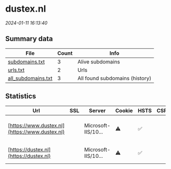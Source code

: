 # dustex.nl
*2024-01-11 16:13:40*
## Summary data
| File       | Count | Info |
|------------|-------|------|
|[subdomains.txt](/data/dustex.nl/subdomains.txt)|3|Alive subdomains|
|[urls.txt](/data/dustex.nl/urls.txt)|2|Urls|
|[all_subdomains.txt](/data/dustex.nl/all_subdomains.txt)|3|All found subdomains (history)|
## Statistics
| Url | SSL | Server | Cookie | HSTS | CSP | XFO | XXP | RP | Tech |Title |
|------------|-------|------|------|------|------|------|------|------|------|------|
|[https://www.dustex.nl](https://www.dustex.nl)| |Microsoft-IIS/10...|:warning: |:white_check_mark: | | 1:white_check_mark: | | 3:white_check_mark: |HSTS IIS:10.0 Microsoft ASP.NET:4.0.30319 Windows Server|DustEx|
|[https://dustex.nl](https://dustex.nl)| |Microsoft-IIS/10...|:warning: |:white_check_mark: | | 1:white_check_mark: | | 3:white_check_mark: |HSTS IIS:10.0 Microsoft ASP.NET Windows Server|DustEx|